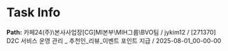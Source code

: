 # Task Info

**Path:** 카페24(주)\본사사업장\[CG]MI본부\MIH그룹\BVO팀 / jykim12 / [271370] D2C 서비스 운영 관리 _ 추천인_리뷰_이벤트 포인트 지급 / 2025-08-01_00-00-00

